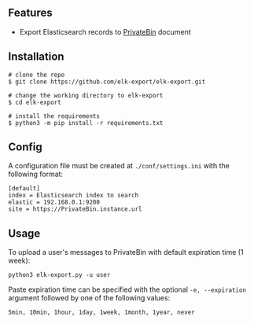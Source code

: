 ## Features
- Export Elasticsearch records to [PrivateBin](https://privatebin.info) document

## Installation
```
# clone the repo
$ git clone https://github.com/elk-export/elk-export.git

# change the working directory to elk-export
$ cd elk-export

# install the requirements
$ python3 -m pip install -r requirements.txt
```
## Config
A configuration file must be created at `./conf/settings.ini` with the following format:

```
[default]
index = Elasticsearch index to search
elastic = 192.168.0.1:9200
site = https://PrivateBin.instance.url
```
## Usage

To upload a user's messages to PrivateBin with default expiration time (1 week):

`python3 elk-export.py -u user`

Paste expiration time can be specified with the optional `-e, --expiration` argument followed by one of the following values:

```5min, 10min, 1hour, 1day, 1week, 1month, 1year, never```
